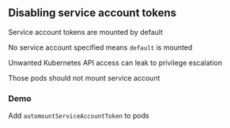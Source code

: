 ## Disabling service account tokens

<i class="fa-duotone fa-user-police-tie fa-4x"></i> <!-- .element: style="float: right;" -->

Service account tokens are mounted by default

No service account specified means `default` is mounted

Unwanted Kubernetes API access can leak to privilege escalation

Those pods should not mount service account

### Demo [<i class="fa fa-comment-code"></i>](https://github.com/nicholasdille/container-slides/blob/master/120_kubernetes/kyverno/mutation_automountServiceAccountToken.demo "mutation_automountServiceAccountToken.demo")

Add `automountServiceAccountToken` to pods